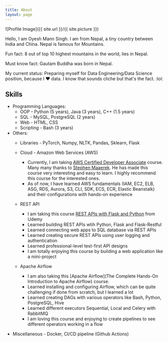 ```yaml
---
title: About
layout: page
---
```

![Profile Image]({{ site.url }}/{{ site.picture }})

<p>Hello, I am Oyesh Mann Singh. I am from Nepal, a tiny country between India and China.
Nepal is famous for Mountains.

Fun fact: 8 out of top 10 highest mountains in the world, lies in Nepal.

Must know fact: Gautam Buddha was born in Nepal.

My current status: Preparing myself for Data Engineering/Data Science position,
because I :heart: data. I know that sounds cliche but that's the fact. :lol:
</p>

## Skills

- Programming Languages:
    * OOP - Python (5 years), Java (3 years), C++ (1.5 years) 
    * SQL - MySQL, PostgreSQL (2 years)
    * Web - HTML, CSS
    * Scripting - Bash (3 years)
- Others:
    * Libraries - PyTorch, Numpy, NLTK, Pandas, Sklearn, Flask 
    * Cloud - Amazon Web Services (AWS)
        * Currently, I am taking 
        [AWS Certified Developer Associate](https://www.udemy.com/course/aws-certified-developer-associate-dva-c01/) course.
        Many many thanks to [Stephen Maaerek](https://www.linkedin.com/in/stephanemaarek/). 
        He has made this course very interesting and easy to learn. I highly recommend this course for the interested ones.
        * As of now, I have learned AWS fundamentals (IAM, EC2, ELB, ASG, RDS, Aurora,
S3, CLI, SDK, ECS, ECR, Elastic Beanstalk) and their configurations with hands-on experience

    * REST API
        * I am taking this course 
        [REST APIs with Flask and Python](https://www.udemy.com/course/rest-api-flask-and-python/) from Udemy
        * Learned building REST APIs wtih Python, Flask and Flask-Restful
        * Learned connecting web apps to SQL database via REST APIs
        * Learned creating secure REST APIs using user logging and authentication
        * Learned professional-level test-first API designs
        * I am totally enjoying this course by building a web application like a mini-project 
        
    * Apache Airflow
        * I am also taking this [Apache Airflow](The Complete Hands-On Introduction to Apache Airflow)
        course.
        * Learned installing and configuring Airflow, which can be quite challenging 
        if done from scratch, but I learned a lot
        * Learned creating DAGs with various operators like Bash, Python, PostgreSQL, Hive
        * Learned different executors Sequential, Local and Celery with RabbitMQ
        * I am loving this course and enjoying to create pipelines to see different operators working in a flow
    
* Miscellaneous - Docker, CI/CD pipeline (Github Actions)